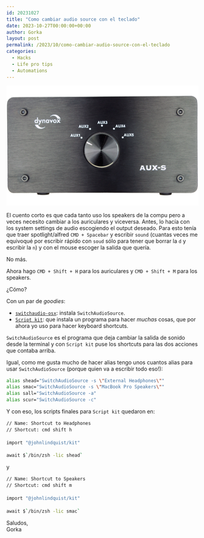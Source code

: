 ```yaml
---
id: 20231027
title: "Como cambiar audio source con el teclado"
date: 2023-10-27T00:00:00+00:00
author: Gorka
layout: post
permalink: /2023/10/como-cambiar-audio-source-con-el-teclado
categories:
  - Hacks
  - Life pro tips
  - Automations
---
```


<img style="margin: auto;" src="/public/img/2023/10/select-source.jpg" alt="Select source" />

El cuento corto es que cada tanto uso los speakers de la compu pero a veces necesito cambiar a los auriculares y viceversa. Antes, lo hacía con los system settings de audio escogiendo el output deseado. Para esto tenía que traer spotlight/alfred `CMD + Spacebar` y escribir `sound` (cuantas veces me equivoqué por escribir rápido con `soud` sólo para tener que borrar la `d` y escribir la `n`) y con el mouse escoger la salida que quería.

No más.

Ahora hago `CMD + Shift + H` para los auriculares y `CMD + Shift + M` para los speakers.

¿Cómo?

Con un par de _goodies_:

- [`switchaudio-osx`](https://github.com/deweller/switchaudio-osx): instala `SwitchAudioSource`.
- [`Script kit`](https://www.scriptkit.com/): que instala un  programa para hacer _muchas_ cosas, que por ahora yo uso para hacer keyboard shortcuts.

`SwitchAudioSource` es el programa que deja cambiar la salida de sonido desde la terminal y con `Script kit` puse los shortcuts para las dos acciones que contaba arriba.

Igual, como me gusta mucho de hacer alias tengo unos cuantos alias para usar `SwitchAudioSource` (porque quien va a escribir todo eso!):

```sh
alias shead="SwitchAudioSource -s \"External Headphones\""
alias smac="SwitchAudioSource -s \"MacBook Pro Speakers\""
alias sall="SwitchAudioSource -a"
alias scur="SwitchAudioSource -c"
```

Y con eso, los scripts finales para `Script kit` quedaron en:

```sh
// Name: Shortcut to Headphones
// Shortcut: cmd shift h

import "@johnlindquist/kit"

await $`/bin/zsh -lic shead`
```

y

```sh
// Name: Shortcut to Speakers
// Shortcut: cmd shift m

import "@johnlindquist/kit"

await $`/bin/zsh -lic smac`
```

Saludos,<br />
Gorka
